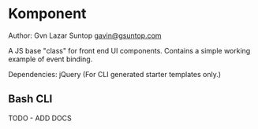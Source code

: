 # Komponent

Author: Gvn Lazar Suntop
gavin@gsuntop.com

A JS base "class" for front end UI components. Contains a simple working example of event binding.

Dependencies: jQuery (For CLI generated starter templates only.)

## Bash CLI

TODO - ADD DOCS
